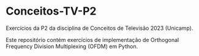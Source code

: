 # Conceitos-TV-P2
Exercícios da P2 da disciplina de Conceitos de Televisão 2023 (Unicamp).

Este repositório contém exercícios de implementação de Orthogonal Frequency Division Multiplexing (OFDM) em Python.
